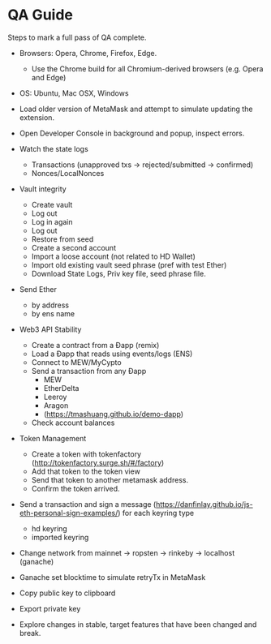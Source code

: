 # QA Guide

Steps to mark a full pass of QA complete.

- Browsers: Opera, Chrome, Firefox, Edge.
  - Use the Chrome build for all Chromium-derived browsers (e.g. Opera and Edge)
- OS: Ubuntu, Mac OSX, Windows
- Load older version of MetaMask and attempt to simulate updating the extension.
- Open Developer Console in background and popup, inspect errors.
- Watch the state logs
  - Transactions (unapproved txs -> rejected/submitted -> confirmed)
  - Nonces/LocalNonces
- Vault integrity
  - Create vault
  - Log out
  - Log in again
  - Log out
  - Restore from seed
  - Create a second account
  - Import a loose account (not related to HD Wallet)
  - Import old existing vault seed phrase (pref with test Ether)
  - Download State Logs, Priv key file, seed phrase file.
- Send Ether
  - by address
  - by ens name
- Web3 API Stability
  - Create a contract from a Ðapp (remix)
  - Load a Ðapp that reads using events/logs (ENS)
  - Connect to MEW/MyCypto
  - Send a transaction from any Ðapp
    - MEW
    - EtherDelta
    - Leeroy
    - Aragon
    - (https://tmashuang.github.io/demo-dapp)
  - Check account balances
- Token Management
  - Create a token with tokenfactory (http://tokenfactory.surge.sh/#/factory)
  - Add that token to the token view
  - Send that token to another metamask address.
  - Confirm the token arrived.
- Send a transaction and sign a message (https://danfinlay.github.io/js-eth-personal-sign-examples/) for each keyring type
  - hd keyring
  - imported keyring
- Change network from mainnet → ropsten → rinkeby → localhost (ganache)
- Ganache set blocktime to simulate retryTx in MetaMask
- Copy public key to clipboard
- Export private key

- Explore changes in stable, target features that have been changed and break.
